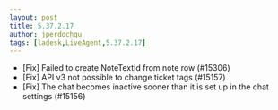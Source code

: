 ```yaml
---
layout: post
title: 5.37.2.17
author: jperdochqu
tags: [ladesk,LiveAgent,5.37.2.17]
---
```


- [Fix] Failed to create NoteTextId from note row (#15306)
- [Fix] API v3 not possible to change ticket tags (#15157)
- [Fix] The chat becomes inactive sooner than it is set up in the chat settings (#15156)
